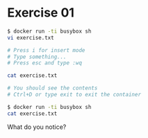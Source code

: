 # Exercise 01

```bash
$ docker run -ti busybox sh
vi exercise.txt

# Press i for insert mode
# Type something...
# Press esc and type :wq

cat exercise.txt

# You should see the contents
# Ctrl+D or type exit to exit the container

$ docker run -ti busybox sh
cat exercise.txt
```

What do you notice?

